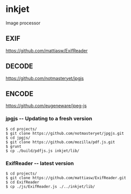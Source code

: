 # inkjet
Image processor

## EXIF
https://github.com/mattiasw/ExifReader

## DECODE
https://github.com/notmasteryet/jpgjs

## ENCODE
https://github.com/eugeneware/jpeg-js


### jpgjs -- Updating to a fresh version
```
$ cd projects/
$ git clone https://github.com/notmasteryet/jpgjs.git
$ cd jpgjs/
$ git clone https://github.com/mozilla/pdf.js.git
$ grunt
$ cp ./build/pdfjs.js inkjet/lib/
```

### ExifReader -- latest version
```
$ cd projects/
$ git clone https://github.com/mattiasw/ExifReader.git
$ cd ExifReader
$ cp ./js/ExifReader.js ./../inkjet/lib/
```
